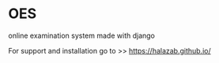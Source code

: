 # OES
online examination system made with django

For support and installation go to >>  https://halazab.github.io/
